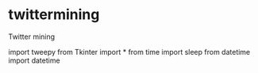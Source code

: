 # twittermining
Twitter mining

import tweepy
from Tkinter import *
from time import sleep
from datetime import datetime
